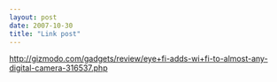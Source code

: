 ```yaml
---
layout: post
date: 2007-10-30
title: "Link post"
---
```

<http://gizmodo.com/gadgets/review/eye+fi-adds-wi+fi-to-almost-any-digital-camera-316537.php>

